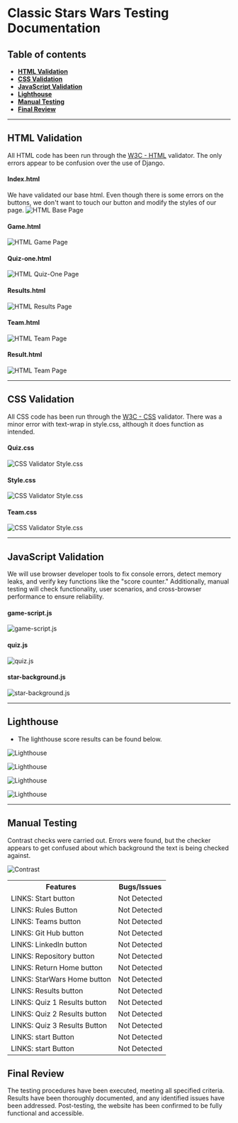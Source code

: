 # **Classic Stars Wars Testing Documentation**

## **Table of contents**
 - [**HTML Validation**](#html-validation)
 - [**CSS Validation**](#css-validation)
 - [**JavaScript Validation**](#javascript-validation)
 - [**Lighthouse**](#lighthouse)
 - [**Manual Testing**](#manual-testing)
 - [**Final Review**](#final-review)

<hr>

## **HTML Validation**

All HTML code has been run through the [W3C - HTML](https://validator.w3.org/) validator.  The only errors appear to be confusion over the use of Django.

#### **Index.html**
 We have validated our base html. Even though there is some errors on the buttons, we don't want to touch our button and modify the styles of our page.
![HTML Base Page](/static/docs/w3c_about_team.jpg)

#### **Game.html**
![HTML Game Page](/assests/docs/game_html.jpg)

#### **Quiz-one.html**
![HTML Quiz-One Page](/static/docs/w3c_base_html.jpg)


#### **Results.html**
![HTML Results Page](/static/docs/w3c_base_html.jpg)

#### **Team.html**
![HTML Team Page](/static/docs/w3c_base_html.jpg)

#### **Result.html**
![HTML Team Page](/assests/docs/results_html.jpg)

<hr>

## **CSS Validation**

All CSS code has been run through the [W3C - CSS](https://jigsaw.w3.org/css-validator/) validator.  There was a minor error with text-wrap in style.css, although it does function as intended.


#### **Quiz.css**
![CSS Validator Style.css](/static/docs/w3c_css_style_css.jpg)

#### **Style.css**
![CSS Validator Style.css](/static/docs/w3c_css_style_css.jpg)

#### **Team.css**

![CSS Validator Style.css](/static/docs/w3c_css_random_post_css.jpg)

<hr>

## **JavaScript Validation**

We will use browser developer tools to fix console errors, detect memory leaks, and verify key functions like the "score counter." Additionally, manual testing will check functionality, user scenarios, and cross-browser performance to ensure reliability.

#### **game-script.js**
![game-script.js](/static/docs/python_testing_admin_py.jpg)

#### **quiz.js**
![quiz.js](/static/docs/python_testing_apps_py.jpg)

#### **star-background.js**
![star-background.js](/static/docs/python_testing_forms_py.jpg)

<hr>

## **Lighthouse**
- The lighthouse score results can be found below.

![Lighthouse](/static/docs/lighthouse.jpg)

![Lighthouse](/static/docs/lighthouse_add_hack.jpg)

![Lighthouse](/static/docs/lighthouse_allhacks.jpg)

![Lighthouse](/static/docs/lighthouse_index.jpg)

<hr>

## **Manual Testing**

Contrast checks were carried out.  Errors were found, but the checker appears to get confused about which background the text is being checked against.

![Contrast](/static/docs/lighthouse_team_contrast.jpg)


  <table>
  <tr>
    <th>Features</th>
    <th>Bugs/Issues</th>
  </tr>
  <tr>
    <td>LINKS: Start button</td>
    <td>Not Detected</td>
  </tr>
   <tr>
    <td>LINKS: Rules Button</td>
    <td>Not Detected</td>
  </tr>
   <tr>
    <td>LINKS: Teams button</td>
    <td>Not Detected</td>
  </tr>
   <tr>
    <td>LINKS: Git Hub button</td>
    <td>Not Detected</td>
  </tr>
 <tr>
    <td>LINKS: LinkedIn button</td>
    <td>Not Detected</td>
  </tr>
   <tr>
    <td>LINKS: Repository button</td>
    <td>Not Detected</td>
  </tr>
   <tr>
    <td>LINKS: Return Home button</td>
    <td>Not Detected</td>
  </tr>
  </tr>
   <tr>
    <td>LINKS: StarWars Home button</td>
    <td>Not Detected</td>
  </tr>
   <tr>
    <td>LINKS: Results button</td>
    <td>Not Detected</td>
  </tr>
   <tr>
    <td>LINKS: Quiz 1 Results button</td>
    <td>Not Detected</td>
  </tr>
   <tr>
    <td>LINKS: Quiz 2 Results button</td>
    <td>Not Detected</td>
  </tr>
   <tr>
    <td>LINKS: Quiz 3 Results Button</td>
    <td>Not Detected</td>
  </tr>
  <tr>
    <td>LINKS: start Button </td>
    <td>Not Detected</td>
  </tr>
   <tr>
    <td>LINKS: start Button </td>
    <td>Not Detected</td>
  </tr>









  </table>


## **Final Review**

The testing procedures have been executed, meeting all specified criteria. Results have been thoroughly documented, and any identified issues have been addressed. Post-testing, the website has been confirmed to be fully functional and accessible.